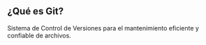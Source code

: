 ## ¿Qué es Git?
Sistema de Control de Versiones para el mantenimiento eficiente y confiable de archivos.
